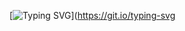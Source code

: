 [![Typing SVG](https://readme-typing-svg.herokuapp.com?color=%2336BCF7&lines=Computer+science+student)](https://git.io/typing-svg
